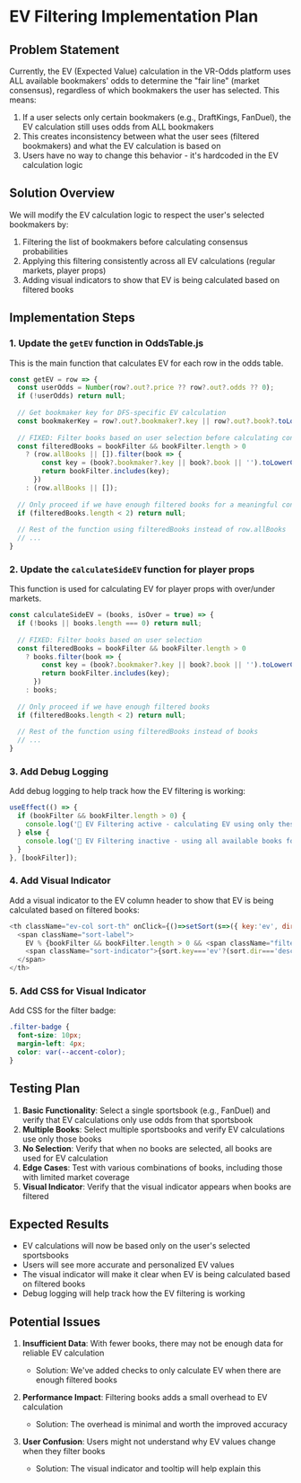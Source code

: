 # EV Filtering Implementation Plan

## Problem Statement

Currently, the EV (Expected Value) calculation in the VR-Odds platform uses ALL available bookmakers' odds to determine the "fair line" (market consensus), regardless of which bookmakers the user has selected. This means:

1. If a user selects only certain bookmakers (e.g., DraftKings, FanDuel), the EV calculation still uses odds from ALL bookmakers
2. This creates inconsistency between what the user sees (filtered bookmakers) and what the EV calculation is based on
3. Users have no way to change this behavior - it's hardcoded in the EV calculation logic

## Solution Overview

We will modify the EV calculation logic to respect the user's selected bookmakers by:

1. Filtering the list of bookmakers before calculating consensus probabilities
2. Applying this filtering consistently across all EV calculations (regular markets, player props)
3. Adding visual indicators to show that EV is being calculated based on filtered books

## Implementation Steps

### 1. Update the `getEV` function in OddsTable.js

This is the main function that calculates EV for each row in the odds table.

```javascript
const getEV = row => {
  const userOdds = Number(row?.out?.price ?? row?.out?.odds ?? 0);
  if (!userOdds) return null;
  
  // Get bookmaker key for DFS-specific EV calculation
  const bookmakerKey = row?.out?.bookmaker?.key || row?.out?.book?.toLowerCase();
  
  // FIXED: Filter books based on user selection before calculating consensus
  const filteredBooks = bookFilter && bookFilter.length > 0 
    ? (row.allBooks || []).filter(book => {
        const key = (book?.bookmaker?.key || book?.book || '').toLowerCase();
        return bookFilter.includes(key);
      })
    : (row.allBooks || []);
  
  // Only proceed if we have enough filtered books for a meaningful consensus
  if (filteredBooks.length < 2) return null;
  
  // Rest of the function using filteredBooks instead of row.allBooks
  // ...
}
```

### 2. Update the `calculateSideEV` function for player props

This function is used for calculating EV for player props with over/under markets.

```javascript
const calculateSideEV = (books, isOver = true) => {
  if (!books || books.length === 0) return null;
  
  // FIXED: Filter books based on user selection
  const filteredBooks = bookFilter && bookFilter.length > 0 
    ? books.filter(book => {
        const key = (book?.bookmaker?.key || book?.book || '').toLowerCase();
        return bookFilter.includes(key);
      })
    : books;
  
  // Only proceed if we have enough filtered books
  if (filteredBooks.length < 2) return null;
  
  // Rest of the function using filteredBooks instead of books
  // ...
}
```

### 3. Add Debug Logging

Add debug logging to help track how the EV filtering is working:

```javascript
useEffect(() => {
  if (bookFilter && bookFilter.length > 0) {
    console.log('🎯 EV Filtering active - calculating EV using only these books:', bookFilter);
  } else {
    console.log('🎯 EV Filtering inactive - using all available books for EV calculation');
  }
}, [bookFilter]);
```

### 4. Add Visual Indicator

Add a visual indicator to the EV column header to show that EV is being calculated based on filtered books:

```javascript
<th className="ev-col sort-th" onClick={()=>setSort(s=>({ key:'ev', dir:s.key==='ev'&&s.dir==='desc'?'asc':'desc' }))}>
  <span className="sort-label">
    EV % {bookFilter && bookFilter.length > 0 && <span className="filter-badge" title="EV calculated using only selected sportsbooks">📊</span>}
    <span className="sort-indicator">{sort.key==='ev'?(sort.dir==='desc'?'▼':'▲'):''}</span>
  </span>
</th>
```

### 5. Add CSS for Visual Indicator

Add CSS for the filter badge:

```css
.filter-badge {
  font-size: 10px;
  margin-left: 4px;
  color: var(--accent-color);
}
```

## Testing Plan

1. **Basic Functionality**: Select a single sportsbook (e.g., FanDuel) and verify that EV calculations only use odds from that sportsbook
2. **Multiple Books**: Select multiple sportsbooks and verify EV calculations use only those books
3. **No Selection**: Verify that when no books are selected, all books are used for EV calculation
4. **Edge Cases**: Test with various combinations of books, including those with limited market coverage
5. **Visual Indicator**: Verify that the visual indicator appears when books are filtered

## Expected Results

- EV calculations will now be based only on the user's selected sportsbooks
- Users will see more accurate and personalized EV values
- The visual indicator will make it clear when EV is being calculated based on filtered books
- Debug logging will help track how the EV filtering is working

## Potential Issues

1. **Insufficient Data**: With fewer books, there may not be enough data for reliable EV calculation
   - Solution: We've added checks to only calculate EV when there are enough filtered books

2. **Performance Impact**: Filtering books adds a small overhead to EV calculation
   - Solution: The overhead is minimal and worth the improved accuracy

3. **User Confusion**: Users might not understand why EV values change when they filter books
   - Solution: The visual indicator and tooltip will help explain this
